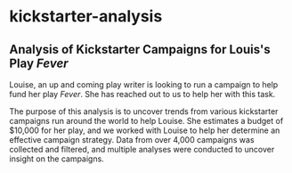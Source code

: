 # kickstarter-analysis
Analysis of Kickstarter Campaigns for Louis's Play *Fever*
---
Louise, an up and coming play writer  is looking to run a campaign to help fund her play *Fever*. She has reached out to us to help her with this task.

The purpose of this analysis is to uncover trends from various kickstarter campaigns run around the world to help Louise. She estimates a budget of $10,000 for her play, and we worked with Louise to help her determine an effective campaign strategy. Data from over 4,000 campaigns was collected and filtered, and multiple analyses were conducted to uncover insight on the campaigns.
